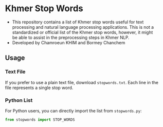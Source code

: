 # Khmer Stop Words

- This repository contains a list of Khmer stop words useful for text processing and natural language processing applications. This is not a standardized or official list of the Khmer stop words, however, it might be able to assist in the preprocessing steps in Khmer NLP.
- Developed by Chamroeun KHIM and Bormey Chanchem


## Usage

### Text File
If you prefer to use a plain text file, download `stopwords.txt`. Each line in the file represents a single stop word.

### Python List
For Python users, you can directly import the list from `stopwords.py`:

```python
from stopwords import STOP_WORDS

